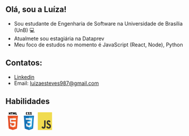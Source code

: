 ## Olá, sou a Luíza!

- Sou estudante de Engenharia de Software na Universidade de Brasília (UnB) 💻
- Atualmete sou estagiária na Dataprev
- Meu foco de estudos no momento é JavaScript (React, Node), Python


## Contatos:
- <a href="https://www.linkedin.com/in/lu%C3%ADza-esteves-dos-santos-b7928b207/" target="blank">Linkedin</a>
- Email: luizaesteves987@gmail.com

## Habilidades
<img src="https://raw.githubusercontent.com/devicons/devicon/master/icons/html5/html5-original-wordmark.svg" alt="html" width="40" height="50" style="max-width:100%"></img>
<img src="https://raw.githubusercontent.com/devicons/devicon/master/icons/css3/css3-original-wordmark.svg" alt="css" width="40" height="50" style="max-width:100%"></img>
<img src="https://raw.githubusercontent.com/devicons/devicon/master/icons/javascript/javascript-original.svg" alt="java-script" width="40" height="50" style="max-width:100%"></img>


<!-- 
[![Top Langs](https://github-readme-stats.vercel.app/api/top-langs/?username=luiza-esteves)](https://github.com/luiza-esteves/github-readme-stats)
![Luíza's GitHub stats](https://github-readme-stats.vercel.app/api?username=luiza-esteves&show_icons=true&theme=radical)


<a href="https://www.linkedin.com/in/lu%C3%ADza-esteves-dos-santos-b7928b207/" target="blank">
 <img align="center" alt="luiza-linkedin" height="30" widht="40" src="https://raw.githubusercontent.com/devicons/devicon/master/icons/linkedin/linkedin-original.svg" 
      style="max-width:100%">
</a>
-->

